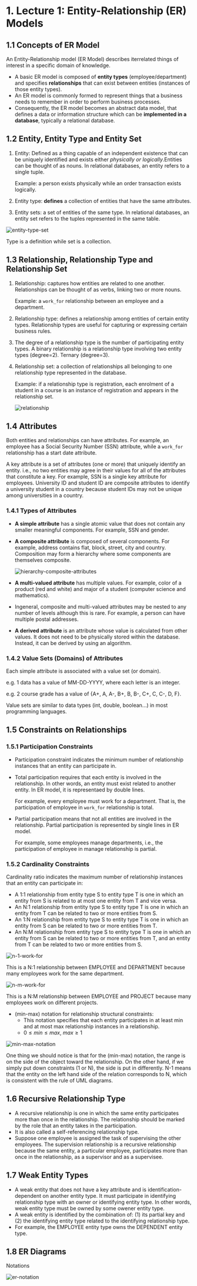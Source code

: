 # 1. Lecture 1: Entity-Relationship (ER) Models

## 1.1 Concepts of ER Model

An Entity-Relationship model (ER Model) describes iterrelated things of interest in a specific domain of knowledge.

- A basic ER model is composed of **entity types** (employee/department) and specifies **relationships** that can exist between entities (instances of those entity types).
- An ER model is commonly formed to represent things that a business needs to remember in order to perform business processes.
- Consequently, the ER model becomes an abstract data model, that defines a data or information structure which can be **implemented in a database**, typically a relational database.



## 1.2 Entity, Entity Type and Entity Set

1. Entity: Defined as a thing capable of an independent existence that can be uniquely identified and exists either *physically or logically*.Entities can be thought of as nouns. In relational databases, an entity refers to a single tuple.

   Example: a person exists physically while an order transaction exists logically.

2. Entity type: **defines** a collection of entities that have the same attributes.

3. Entity sets: a set of entities of the same type. In relational databases, an entity set refers to the tuples represented in the same table.

![entity-type-set](images/entity-type-set.png)

Type is a definition while set is a collection.



## 1.3 Relationship, Relationship Type and Relationship Set

1. Relationship: captures how entities are related to one another. Relationships can be thought of as verbs,  linking two or more nouns.

   Example: a `work_for` relationship between an employee and a department.

2. Relationship type: defines a relationship among entities of certain entity types. Relationship types are useful for capturing or expressing certain business rules.

3. The degree of a relationship type is the number of participating entity types. A binary relationship is a relationship type involving two entity types (degree=2). Ternary (degree=3).

4. Relationship set: a collection of relationships all belonging to one relationship type represented in the database.

   Example: if a relationship type is registration, each enrolment of a student in a course is an instance of registration and appears in the relationship set.

   ![relationship](images/relationship.png)



## 1.4 Attributes

Both entities and relationships can have attributes. For example, an employee has a Social Security Number (SSN) attribute, while a `work_for` relationship has a start date attribute.

A key attribute is a set of attributes (one or more) that uniquely identify an entity. i.e., no two entities may agree in their values for all of the attributes that constitute a key. For example, SSN is a single key attribute for employees. University ID and student ID are composite attributes to identify a university student in a country because student IDs may not be unique among universities in a country.



### 1.4.1 Types of Attributes

- **A simple attribute** has a single atomic value that does not contain any smaller meaningful components. For example, SSN and gender.

- **A composite attribute** is composed of several components. For example, address contains flat, block, street, city and country. Composition may form a hierarchy where some components are themselves composite.

  ![hierarchy-composite-attributes](images/hierarchy-composite-attributes.png)

- **A multi-valued attribute** has multiple values. For example, color of a product (red and white) and major of a student (computer science and mathematics).

- Ingeneral, composite and multi-valued attributes may be nested to any number of levels although this is rare. For example, a person can have multiple postal addresses.
- **A derived attribute** is an attribute whose value is calculated from other values. It does not need to be physically stored within the database. Instead, it can be derived by using an algorithm.



### 1.4.2 Value Sets (Domains) of Attributes

Each simple attribute is associated with a value set (or domain).

e.g. 1 data has a value of MM-DD-YYYY, where each letter is an integer.

e.g. 2 course grade has a value of {A+, A, A-, B+, B, B-, C+, C, C-, D, F}.

Value sets are similar to data types (int, double, boolean...) in most programming languages.



## 1.5 Constraints on Relationships

### 1.5.1 Participation Constraints

- Participation constraint indicates the minimum number of relationship instances that an entity can participate in.

- Total participation requires that each entity is involved in the relationship. In other words, an entity must exist related to another entity. In ER model, it is representaed by double lines.

  For example, every employee must work for a department. That is, the participation of employee in `work_for` relationship is total.

- Partial participation means that not all entities are involved in the relationship. Partial participation is represented by single lines in ER model.

  For example, some employees manage departments, i.e., the participation of employee in manage relationship is partial.



### 1.5.2 Cardinality Constraints

Cardinality ratio indicates the maximum number of relationship instances that an entity can participate in:

- A 1:1 relationship from entity type S to entity type T is one in which an entity from S is related to at most one entity from T and vice versa.
- An N:1 relationship from entity type S to entity type T is one in which an entity from T can be related to two or more entities from S.
- An 1:N relationship from entity type S to entity type T is one in which an entity from S can be related to two or more entities from T.
- An N:M relationship from entity type S to entity type T is one in which an entity from S can be related to two or more entities from T, and an entity from T can be related to two or more entities from S.



![n-1-work-for](images/n-1-work-for.png)

This is a N:1 relationship between EMPLOYEE and DEPARTMENT because many employees work for the same department.



![n-m-work-for](images/n-m-work-for.png)

This is a N:M relationship between EMPLOYEE and PROJECT because many employees work on different projects.



- (min-max) notation for relationship structural constraints:
  - This notation specifies that each entity participates in at least min and at most max relationship instances in a relationship.
  - $0\le min\le max$, $max\ge 1$

![min-max-notation](images/min-max-notation.png)

One thing we should notice is that for the (min-max) notation, the range is on the side of the object toward the relationship. On the other hand, if we simply put down constraints (1 or N), the side is put in differently. N-1 means that the entity on the left hand side of the relation corresponds to N, which is consistent with the rule of UML diagrams.



## 1.6 Recursive Relationship Type

- A recursive relationship is one in which the same entity participates more than once in the relationship. The relationship should be marked by the role that an entity takes in the participation.
- It is also called a self-referencing relationship type.
- Suppose one employee is assigned the task of supervising the other employees. The supervision relationship is a recursive relationship because the same entity, a particular employee, participates more than once in the relationship, as a supervisor and as a supervisee.



## 1.7 Weak Entity Types

- A weak entity that does not have a key attribute and is identification-dependent on another entity type. It must participate in identifying relationship type with an owner or identifying entity type. In other words, weak entity type must be owned by some owener entity type.
- A weak entity is identified by the combination of: (1) its partial key and (2) the identifying entity type related to the identifying relationship type.
- For example, the EMPLOYEE entity type owns the DEPENDENT entity type.



## 1.8 ER Diagrams

Notations

![er-notation](images/er-notation.png)
